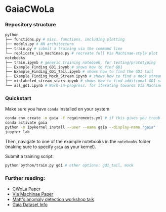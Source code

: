 # GaiaCWoLa

### Repository structure 
```sh
python
├── functions.py # misc. functions, including plotting
├── models.py # NN architecture 
├── train.py # submit a training via the command line
└── replicate_via_machinae.py # recreate full Via Machinae-style plot
notebooks
├── train.ipynb # generic training notebook, for testing/prototyping
├── Example_Finding_GD1.ipynb # shows how to find GD1
├── Example_Finding_GD1_Tail.ipynb # shows how to find the GD1 tail
├── Example_Finding_Mock_Stream.ipynb # shows how to find a mock stream
├── mislabeled_stream_stars.ipynb # shows how to find additional GD1 stream stars that should have been labeled
└── all_gd1.ipynb # Work-in-progress, for iterating towards Via Machine-style plot
```

### Quickstart 
Make sure you have `conda` installed on your system. 
```sh
conda env create -n gaia -f requirements.yml # if this gives you trouble, try using requirements_no_builds.yml
conda activate gaia
python -m ipykernel install --user --name gaia --display-name "gaia"
jupyter lab
```
Then, navigate to one of the example notebooks in the `notebooks` folder (making sure to specify `gaia` as your kernel).

Submit a training script: 
```sh
python python/train.py gd1 # other options: gd1_tail, mock
```

### Further reading: 
- [CWoLa Paper](https://arxiv.org/abs/1708.02949)
- [Via Machinae Paper](https://arxiv.org/abs/2104.12789)
- [Matt's anomaly detection workshop talk](https://indico.desy.de/indico/event/25341/session/0/contribution/15/material/slides/0.pdf)
- [Gaia Dataset Info](https://gea.esac.esa.int/archive/)
